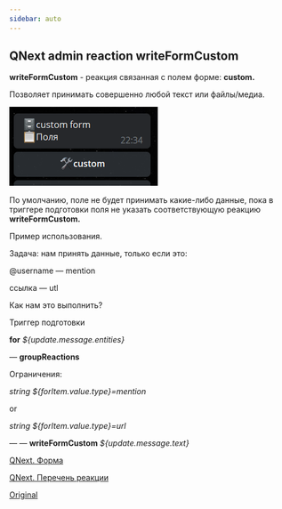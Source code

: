 ```yaml
---
sidebar: auto
---
```


## QNext admin reaction writeFormCustom

**writeFormCustom** - реакция связанная с полем форме: **custom.** 

Позволяет принимать совершенно любой текст или файлы/медиа.

![](./1.png)

По умолчанию, поле не будет принимать какие-либо данные, пока в триггере подготовки поля не указать соответствующую реакцию **writeFormCustom.** 



Пример использования.

Задача: нам принять данные, только если это:

@username — mention

ссылка — utl

Как нам это выполнить?

Триггер подготовки

**for** _${update.message.entities}_

— **groupReactions** 

Ограничения:

_string ${forItem.value.type}=mention_

  or

_string ${forItem.value.type}=url_

— — **writeFormCustom** _${update.message.text}_





[QNext. Форма](/docs-test/ph/admin/forms-about)

[QNext. Перечень реакции](/docs-test/ph/reactions)



[Original](https://telegra.ph/QNext-admin-reaction-writeFormCustom-01-30)